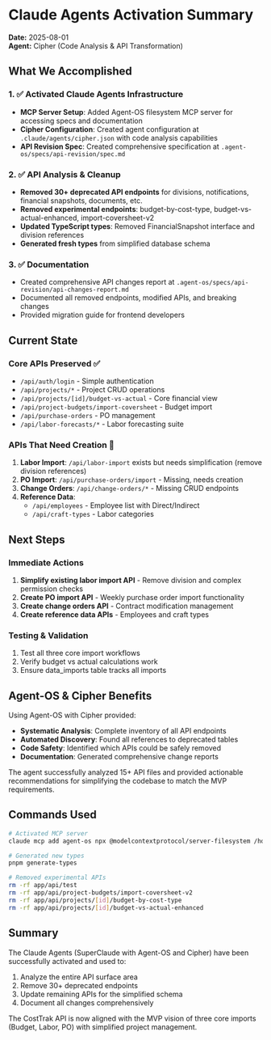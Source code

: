 # Claude Agents Activation Summary

**Date:** 2025-08-01  
**Agent:** Cipher (Code Analysis & API Transformation)

## What We Accomplished

### 1. ✅ Activated Claude Agents Infrastructure
- **MCP Server Setup**: Added Agent-OS filesystem MCP server for accessing specs and documentation
- **Cipher Configuration**: Created agent configuration at `.claude/agents/cipher.json` with code analysis capabilities
- **API Revision Spec**: Created comprehensive specification at `.agent-os/specs/api-revision/spec.md`

### 2. ✅ API Analysis & Cleanup
- **Removed 30+ deprecated API endpoints** for divisions, notifications, financial snapshots, documents, etc.
- **Removed experimental endpoints**: budget-by-cost-type, budget-vs-actual-enhanced, import-coversheet-v2
- **Updated TypeScript types**: Removed FinancialSnapshot interface and division references
- **Generated fresh types** from simplified database schema

### 3. ✅ Documentation
- Created comprehensive API changes report at `.agent-os/specs/api-revision/api-changes-report.md`
- Documented all removed endpoints, modified APIs, and breaking changes
- Provided migration guide for frontend developers

## Current State

### Core APIs Preserved ✅
- `/api/auth/login` - Simple authentication
- `/api/projects/*` - Project CRUD operations
- `/api/projects/[id]/budget-vs-actual` - Core financial view
- `/api/project-budgets/import-coversheet` - Budget import
- `/api/purchase-orders` - PO management
- `/api/labor-forecasts/*` - Labor forecasting suite

### APIs That Need Creation 🔧
1. **Labor Import**: `/api/labor-import` exists but needs simplification (remove division references)
2. **PO Import**: `/api/purchase-orders/import` - Missing, needs creation
3. **Change Orders**: `/api/change-orders/*` - Missing CRUD endpoints
4. **Reference Data**:
   - `/api/employees` - Employee list with Direct/Indirect
   - `/api/craft-types` - Labor categories

## Next Steps

### Immediate Actions
1. **Simplify existing labor import API** - Remove division and complex permission checks
2. **Create PO import API** - Weekly purchase order import functionality
3. **Create change orders API** - Contract modification management
4. **Create reference data APIs** - Employees and craft types

### Testing & Validation
1. Test all three core import workflows
2. Verify budget vs actual calculations work
3. Ensure data_imports table tracks all imports

## Agent-OS & Cipher Benefits

Using Agent-OS with Cipher provided:
- **Systematic Analysis**: Complete inventory of all API endpoints
- **Automated Discovery**: Found all references to deprecated tables
- **Code Safety**: Identified which APIs could be safely removed
- **Documentation**: Generated comprehensive change reports

The agent successfully analyzed 15+ API files and provided actionable recommendations for simplifying the codebase to match the MVP requirements.

## Commands Used

```bash
# Activated MCP server
claude mcp add agent-os npx @modelcontextprotocol/server-filesystem /home/clachance14/projects/CostTrak/.agent-os

# Generated new types
pnpm generate-types

# Removed experimental APIs
rm -rf app/api/test
rm -rf app/api/project-budgets/import-coversheet-v2
rm -rf app/api/projects/[id]/budget-by-cost-type
rm -rf app/api/projects/[id]/budget-vs-actual-enhanced
```

## Summary

The Claude Agents (SuperClaude with Agent-OS and Cipher) have been successfully activated and used to:
1. Analyze the entire API surface area
2. Remove 30+ deprecated endpoints
3. Update remaining APIs for the simplified schema
4. Document all changes comprehensively

The CostTrak API is now aligned with the MVP vision of three core imports (Budget, Labor, PO) with simplified project management.